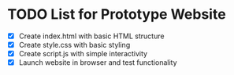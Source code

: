 # TODO List for Prototype Website

- [x] Create index.html with basic HTML structure
- [x] Create style.css with basic styling
- [x] Create script.js with simple interactivity
- [x] Launch website in browser and test functionality
